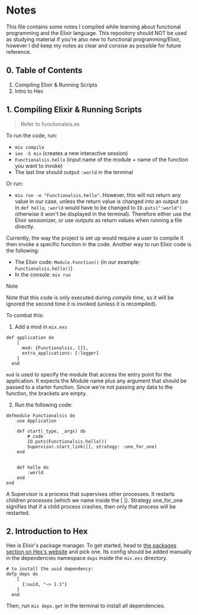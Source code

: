 # Notes

This file contains some notes I compiled while learning about functional programming and the Elixir language. This repository should NOT be used as studying material if you're also new to functional programming/Elixir, however I did keep my notes as clear and consise as possible for future reference.

## 0. Table of Contents
1. Compiling Elixir & Running Scripts
2. Intro to Hex

## 1. Compiling Elixir & Running Scripts
> Refer to functionalsis.ex

To run the code, run:
- ```mix compile```
- ```iex -S mix``` (creates a new interactive session)
- ```Functionalsis.hello``` (input name of the module + name of the function you want to invoke)
- The last line should output ```:world``` in the terminal

Or run:
- ```mix run -e "Functionalsis.hello"```. However, this will not return any value in our case, unless the return value is changed into an output (so in ```def hello```, ```:world``` would have to be changed to ```IO.puts(":world")``` otherwise it won't be displayed in the terminal). Therefore either use the Elixir sessionizer, or use outputs as return values when running a file directly.

Currently, the way the project is set up would require a user to compile it then invoke a specific funciton in the code. Another way to run Elixir code is the following:
- The Elixir code: ```Module.Function()``` (in our example: ```Functionalsis.hello()```)
- In the console: ```mix run```
> [!NOTE]
> Note that this code is only executed during *compile time*, so it will be ignored the second time it is invoked (unless it is recompiled).

To combat this:
1. Add a mod in ```mix.exs```
```
def application do
    [
      mod: {Functionalsis, []},
      extra_applications: [:logger]
    ]
  end
```

```mod``` is used to specify the module that access the entry point for the application. It expects the Module name plus any argument that should be passed to a starter function. Since we're not passing any data to the function, the brackets are empty.

2. Run the following code:
```
defmodule Functionalsis do
    use Application
    
    def start(_type, _args) do
        # code
        IO.puts(Functionalsis.hello())
        Supervisor.start_link([], strategy: :one_for_one)    
    end


    def hello do
        :world
    end
end
```
A Supervisor is a process that supervises other processes. It restarts children processes (which we name inside the [ ]). Strategy one_for_one signifies that if a child process crashes, then only that process will be restarted.

## 2. Introduction to Hex
Hex is Elixir's package manager. To get started, head to [the packages section on Hex's website](https://hex.pm/packages) and pick one. Its config should be added manually in the dependencies namespace ```deps``` inside the ```mix.exs``` directory.
```
# to install the uuid dependency:
defp deps do
    [
      {:uuid, "~> 1.1"}
    ]
  end
```
Then, run ```mix deps.get``` in the terminal to install all dependencies.
